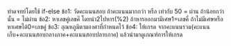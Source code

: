 ทำดจทย์โดยใช้ if-else 
ข้อ1: วัดคะแนนสอบ ถ้าคะแนนมากกว่า หรือ เท่ากับ 50 = ผ่าน ถ้าน้อยกว่านั้น = ไม่ผ่าน
ข้อ2: หาเลขคู่เลขค๊่ โดยนำ2ไปหาร(%2) ถ้าหารออกมามีเศษ1=เลขคี่ ถ้าไม่มีเศษหรือหาเศษได้0=เลขคู่
ข้อ3: อุณหภูมิตามองศาที่กำหนดไว้
ข้อ4: ให้เกรด จากคะแนนรวม(คะแนนเก็บ+คะแนนสอบกลางภาค+คะแนนสอบปลายภาค) แล้วนำมาดูเกณฑ์การให้เกรด 